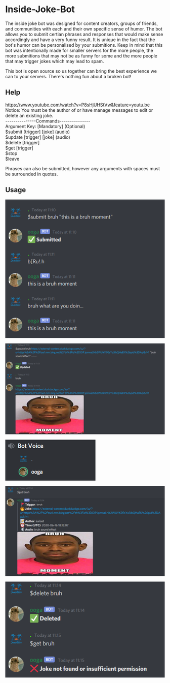 # Inside-Joke-Bot
The inside joke bot was designed for content creators, groups of friends, and communities with each and their own specific sense of humor. 
The bot allows you to submit certian phrases and responses that would make sense accordingly and have a very funny result.
It is unique in the fact that the bot's humor can be personalised by your submitions.
Keep in mind that this bot was intentionally made for smaller servers for the more people, the more submitions that may not be as funny for some and the more people that may trigger jokes which may lead to spam.


This bot is open source so us together can bring the best experience we can to your servers. There's nothing fun about a broken bot!


## Help
https://www.youtube.com/watch?v=P8sHjUHStVw&feature=youtu.be <br />
Notice: You must be the author of or have manage messages to edit or delete an existing joke. <br />
---------------Commands--------------- <br />
Argument Key: [Mandatory] (Optional) <br />
$submit [trigger] [joke] (audio) <br />
$update [trigger] [joke] (audio) <br />
$delete [trigger] <br />
$get [trigger] <br />
$stop <br />
$leave <br />

Phrases can also be submitted, however any arguments with spaces must be surrounded in quotes.


## Usage

![alt text](https://github.com/sunset-developer/Inside-Joke-Bot/blob/master/images/ooga1.PNG)

![alt text](https://github.com/sunset-developer/Inside-Joke-Bot/blob/master/images/ooga3.PNG)

![alt text](https://github.com/sunset-developer/Inside-Joke-Bot/blob/master/images/ooga2.PNG)

![alt text](https://github.com/sunset-developer/Inside-Joke-Bot/blob/master/images/ooga4.PNG)

![alt text](https://github.com/sunset-developer/Inside-Joke-Bot/blob/master/images/ooga5.PNG)

